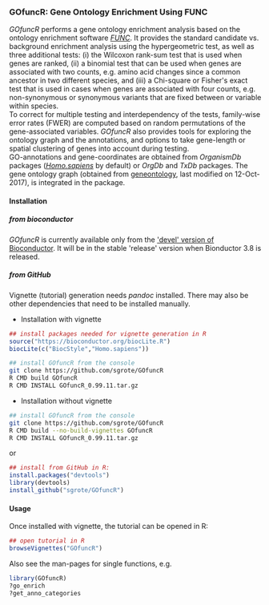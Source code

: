 ### GOfuncR: Gene Ontology Enrichment Using FUNC 

_GOfuncR_ performs a gene ontology enrichment analysis based on the ontology enrichment software [_FUNC_](https://www.ncbi.nlm.nih.gov/pmc/articles/PMC1800870/). It provides the standard candidate vs. background enrichment analysis using the hypergeometric test, as well as three additional tests: (i) the Wilcoxon rank-sum test that is used when genes are ranked, (ii) a binomial test that can be used when genes are associated with two counts, e.g. amino acid changes since a common ancestor in two different species, and (iii) a Chi-square or Fisher's exact test that is used in cases when genes are associated with four counts, e.g. non-synonymous or synonymous variants that are fixed between or variable within species.  
To correct for multiple testing and interdependency of the tests, family-wise error rates (FWER) are computed based on random permutations of the gene-associated variables. _GOfuncR_ also provides tools for exploring the ontology graph and the annotations, and options to take gene-length or spatial clustering of genes into account during testing.  
GO-annotations and gene-coordinates are obtained from _OrganismDb_ packages ([_Homo.sapiens_](https://www.bioconductor.org/packages/release/data/annotation/html/Homo.sapiens.html) by default) or _OrgDb_ and _TxDb_ packages. The gene ontology graph (obtained from [geneontology](http://archive.geneontology.org/latest-termdb/), last modified on 12-Oct-2017), is integrated in the package. 


#### Installation

##### from bioconductor

_GOfuncR_ is currently available only from the ['devel' version of Bioconductor](https://bioconductor.org/packages/3.7/bioc/html/GOfuncR.html). 
It will be in the stable 'release' version when Bionductor 3.8 is released.


##### from GitHub

Vignette (tutorial) generation needs _pandoc_ installed.
There may also be other dependencies that need to be installed manually.

+ Installation with vignette


```r
## install packages needed for vignette generation in R
source("https://bioconductor.org/biocLite.R")
biocLite(c("BiocStyle","Homo.sapiens"))
```

```bash
## install GOfuncR from the console
git clone https://github.com/sgrote/GOfuncR
R CMD build GOfuncR
R CMD INSTALL GOfuncR_0.99.11.tar.gz
```


+ Installation without vignette

```bash
## install GOfuncR from the console
git clone https://github.com/sgrote/GOfuncR
R CMD build --no-build-vignettes GOfuncR
R CMD INSTALL GOfuncR_0.99.11.tar.gz
```

or

```r
## install from GitHub in R:
install.packages("devtools")
library(devtools)
install_github("sgrote/GOfuncR")
```

#### Usage  
Once installed with vignette, the tutorial can be opened in R:
```r
## open tutorial in R
browseVignettes("GOfuncR")
```
Also see the man-pages for single functions, e.g.
```r
library(GOfuncR)
?go_enrich
?get_anno_categories

```
